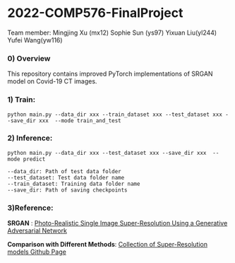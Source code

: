 # 2022-COMP576-FinalProject
Team member: Mingjing Xu (mx12) Sophie Sun (ys97) Yixuan Liu(yl244) Yufei Wang(yw116)
### 0) Overview
This repository contains improved PyTorch implementations of SRGAN model on Covid-19 CT images. 

### 1) Train:
```
python main.py --data_dir xxx --train_dataset xxx --test_dataset xxx --save_dir xxx  --mode train_and_test
```
### 2) Inference:
```
python main.py --data_dir xxx --test_dataset xxx --save_dir xxx  --mode predict
```

```
--data_dir: Path of test data folder
--test_dataset: Test data folder name
--train_dataset: Training data folder name
--save_dir: Path of saving checkpoints
```

### 3)Reference:
**SRGAN** : [Photo-Realistic Single Image Super-Resolution Using a Generative Adversarial Network](https://arxiv.org/abs/1609.04802)


**Comparison with Different Methods**: [Collection of Super-Resolution models Github Page](https://github.com/togheppi/pytorch-super-resolution-model-collection)
